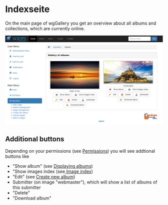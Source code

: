 # Indexseite

On the main page of wgGallery you get an overview about all albums and collections, which are currently online.

![](../../.gitbook/assets/index1.png)

## Additional buttons

Depending on your permissions \(see [Permissions](https://app.gitbook.com/@xoops/s/wggallery-tutorial/~/edit/drafts/-LspRs8jjiGYCcVslyVk/english/administration-menu/permissions)\) you will see addtional buttons like

* "Show album" \(see [Displaying albums](https://app.gitbook.com/@xoops/s/wggallery-tutorial/~/edit/drafts/-LspRs8jjiGYCcVslyVk/english/the-user-side/displaying-albums)\)
* "Show images index \(see[ Image index](https://app.gitbook.com/@xoops/s/wggallery-tutorial/~/edit/drafts/-LspRs8jjiGYCcVslyVk/english/the-user-side/image-index)\)
* "Edit" \(see [Create new album](https://app.gitbook.com/@xoops/s/wggallery-tutorial/~/edit/drafts/-LspRs8jjiGYCcVslyVk/english/the-user-side/create-new-album)\)
* Submitter \(on image "webmaster"\), which will show a list of albums of this submitter
* "Delete"
* "Download album"


